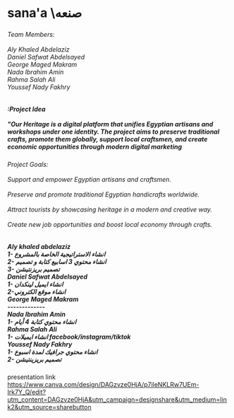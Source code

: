 <h1 align="left">sana'a  \صنعه</h1>

###

<h6 align="left">Team Members:<br><br>Aly Khaled Abdelaziz <br>Daniel Safwat Abdelsayed<br>George Maged Makram<br>Nada Ibrahim Amin <br>Rahma Salah Ali<br>Youssef Nady Fakhry</h6>

###

<h5 align="left">:Project Idea<br><br>"Our Heritage is a digital platform that unifies Egyptian artisans and workshops under one identity. The project aims to preserve traditional crafts, promote them globally, support local craftsmen, and create economic opportunities through modern digital marketing</h5>

###

<h6 align="left">Project Goals:<br><br>Support and empower Egyptian artisans and craftsmen.<br><br>Preserve and promote traditional Egyptian handicrafts worldwide.<br><br>Attract tourists by showcasing heritage in a modern and creative way.<br><br>Create new job opportunities and boost local economy through crafts.</h6>

###

<h5 align="left">Aly khaled abdelaziz<br>1- انشاء الاستراتيجية الخاصة بالمشروع <br>2- انشاء محتوي 3 اسابيع كتابة و تصميم <br>3- تصميم بريزنتيشن<br>Daniel Safwat Abdelsayed<br>1- انشاء ايميل لينكدان <br>2-انشاء موقع الكتروني <br>George Maged Makram<br>-------------<br>Nada Ibrahim Amin <br>1- انشاء محتوي كتابة 4 أيام<br>Rahma Salah Ali<br>1- انشاء ايميلات  facebook/instagram/tiktok <br>Youssef Nady Fakhry<br>1- انشاء محتوي جرافيك لمدة اسبوع <br>2- تصميم بريزينتيشن</h5>

###
presentation link 
https://www.canva.com/design/DAGzvze0HjA/p7ileNKLRw7UEm-Irk7Y_Q/edit?utm_content=DAGzvze0HjA&utm_campaign=designshare&utm_medium=link2&utm_source=sharebutton

